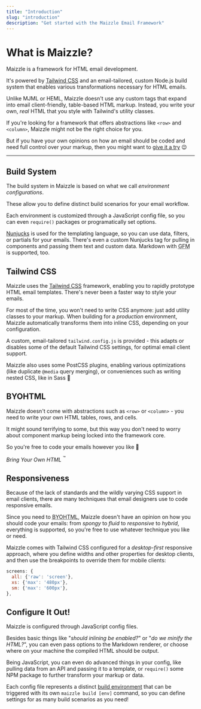 ```yaml
---
title: "Introduction"
slug: "introduction"
description: "Get started with the Maizzle Email Framework"
---
```


# What is Maizzle?

Maizzle is a framework for HTML email development.

It's powered by [Tailwind CSS](https://tailwindcss.com/) and an email-tailored, custom Node.js build system that enables various transformations necessary for HTML emails.

Unlike MJML or HEML, Maizzle doesn't use any custom tags that expand into email client-friendly, table-based HTML markup.
Instead, you write your own, _real_ HTML that you style with Tailwind's utility classes.

If you're looking for a framework that offers abstractions like `<row>` and `<column>`, Maizzle might not be the right choice for you.

But if you have your own opinions on how an email should be coded and need full control over your markup, then you might want to [give it a try](/docs/installation/) 😉

---

## Build System

The build system in Maizzle is based on what we call _environment configurations_. 

These allow you to define distinct build scenarios for your email workflow.

Each environment is customized through a JavaScript config file, so you can even `require()` packages or programatically set options.

[Nunjucks](https://mozilla.github.io/nunjucks/) is used for the templating language, so you can use data, filters, or partials for your emails. There's even a custom Nunjucks tag for pulling in components and passing them text and custom data. Markdown with <abbr title="GitHub Flavored Markdown">GFM</abbr> is supported, too.

## Tailwind CSS

Maizzle uses the [Tailwind CSS](https://tailwindcss.com/) framework, enabling you to rapidly prototype HTML email templates. There's never been a faster way to style your emails. 

For most of the time, you won't need to write CSS anymore: just add utility classes to your markup. 
When building for a _production_ environment, Maizzle automatically transforms them into inline CSS, depending on your configuration.

A custom, email-tailored `tailwind.config.js` is provided - this adapts or disables some of the default Tailwind CSS settings, for optimal email client support.

Maizzle also uses some PostCSS plugins, enabling various optimizations (like duplicate `@media` query merging), or conveniences such as writing nested CSS, like in Sass 🤙

## BYOHTML

Maizzle doesn't come with abstractions such as `<row>` or `<column>` - you need to write your own HTML tables, rows, and cells.

It might sound terrifying to some, but this way you don't need to worry about component markup being locked into the framework core. 

So you're free to code your emails however you like 💪

_Bring Your Own HTML_ <sup>&trade;</sup>

## Responsiveness

Because of the lack of standards and the wildly varying CSS support in email clients, there are many techniques that email designers use to code responsive emails.

Since you need to <abbr title="Bring Your Own HTML">BYOHTML</abbr>, Maizzle doesn't have an opinion on how you should code your emails: from _spongy_ to _fluid_ to _responsive_ to _hybrid_, everything is supported, so you're free to use whatever technique you like or need.

Maizzle comes with Tailwind CSS configured for a _desktop-first_ responsive approach, where you define widths and other properties for desktop clients, and then use the breakpoints to override them for mobile clients:

```js
screens: {
  all: {'raw': 'screen'},
  xs: {'max': '480px'},
  sm: {'max': '600px'},
},
```

## Configure It Out!

Maizzle is configured through JavaScript config files.

Besides basic things like "_should inlining be enabled?_" or "_do we minify the HTML?_", you can even pass options to the Markdown renderer, or choose where on your machine the compiled HTML should be output.

Being JavaScript, you can even do advanced things in your config, like pulling data from an API and passing it to a template, or `require()` some NPM package to further transform your markup or data.

Each config file represents a distinct [build environment](/docs/environments/) that can be triggered with its own `maizzle build [env]` command, so you can define settings for as many build scenarios as you need!
